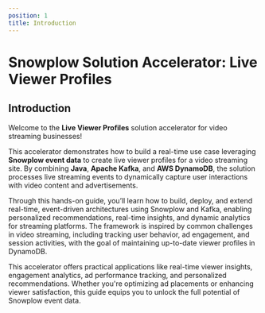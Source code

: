 ```yaml
---
position: 1
title: Introduction
---
```


# Snowplow Solution Accelerator: Live Viewer Profiles

## Introduction

Welcome to the **Live Viewer Profiles** solution accelerator for video streaming businesses! 

This accelerator demonstrates how to build a real-time use case leveraging **Snowplow event data** to create live viewer profiles for a video streaming site. By combining **Java**, **Apache Kafka**, and **AWS DynamoDB**, the solution processes live streaming events to dynamically capture user interactions with video content and advertisements. 

Through this hands-on guide, you’ll learn how to build, deploy, and extend real-time, event-driven architectures using Snowplow and Kafka, enabling personalized recommendations, real-time insights, and dynamic analytics for streaming platforms. The framework is inspired by common challenges in video streaming, including tracking user behavior, ad engagement, and session activities, with the goal of maintaining up-to-date viewer profiles in DynamoDB.

This accelerator offers practical applications like real-time viewer insights, engagement analytics, ad performance tracking, and personalized recommendations. Whether you're optimizing ad placements or enhancing viewer satisfaction, this guide equips you to unlock the full potential of Snowplow event data.